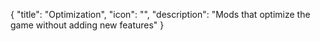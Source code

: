 {
  "title": "Optimization",
  "icon": "",
  "description": "Mods that optimize the game without adding new features"
}
